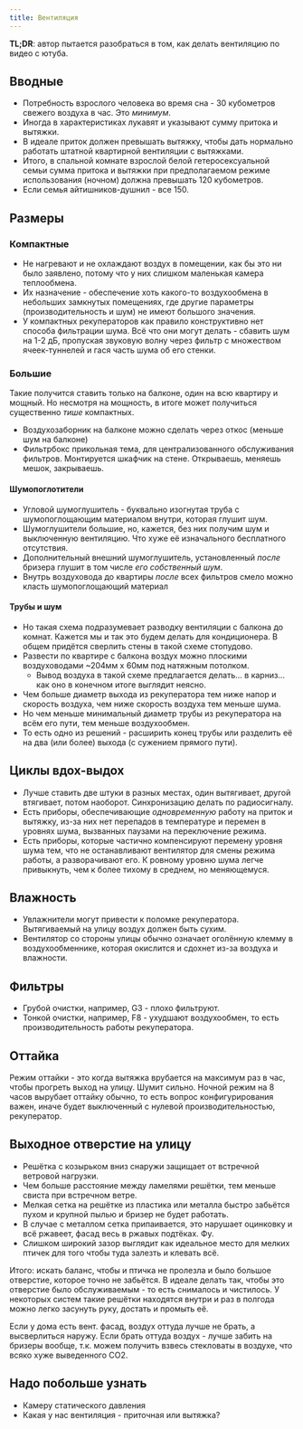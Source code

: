 ```yaml
---
title: Вентиляция
---
```


**TL;DR**: автор пытается разобраться в том, как делать вентиляцию по видео с ютуба.

## Вводные

- Потребность взрослого человека во время сна - 30 кубометров свежего воздуха в час. Это _минимум_.
- Иногда в характеристиках лукавят и указывают сумму притока и вытяжки.
- В идеале приток должен превышать вытяжку, чтобы дать нормально работать штатной квартирной вентиляции с вытяжками.
- Итого, в спальной комнате взрослой белой гетеросексуальной семьи сумма притока и вытяжки при предполагаемом режиме использования (ночном) должна превышать 120 кубометров.
- Если семья айтишников-душнил - все 150.

## Размеры

### Компактные

- Не нагревают и не охлаждают воздух в помещении, как бы это ни было заявлено, потому что у них слишком маленькая камера теплообмена.
- Их назначение - обеспечение хоть какого-то воздухообмена в небольших замкнутых помещениях, где другие параметры (производительность и шум) не имеют большого значения.
- У компактных рекуператоров как правило конструктивно нет способа фильтрации шума. Всё что они могут делать - сбавить шум на 1-2 дБ, пропуская звуковую волну через фильтр с множеством ячеек-туннелей и гася часть шума об его стенки. 

### Большие

Такие получится ставить только на балконе, один на всю квартиру и мощный. Но несмотря на мощность, в итоге может получиться существенно _тише_ компактных.

- Воздухозаборник на балконе можно сделать через откос (меньше шум на балконе)
- Фильтрбокс прикольная тема, для централизованного обслуживания фильтров. Монтируется шкафчик на стене. Открываешь, меняешь мешок, закрываешь.

#### Шумопоглотители

- Угловой шумоглушитель - буквально изогнутая труба с шумопоглощающим материалом внутри, которая глушит шум.
- Шумоглушители большие, но, кажется, без них получим шум и выключенную вентиляцию. Что хуже её изначального бесплатного отсутствия.
- Дополнительный внешний шумоглушитель, установленный _после_ бризера глушит в том числе _его собственный шум_.
- Внутрь воздуховода до квартиры _после_ всех фильтров смело можно класть шумопоглощающий материал

#### Трубы и шум

- Но такая схема подразумевает разводку вентиляции с балкона до комнат. Кажется мы и так это будем делать для кондиционера. В общем придётся сверлить стены в такой схеме стопудово.
- Развести по квартире с балкона воздух можно плоскими воздуховодами ~204мм х 60мм под натяжным потолком.
  - Вывод воздуха в такой схеме предлагается делать... в карниз... как оно в конечном итоге выглядит неясно.
- Чем больше диаметр выхода из рекуператора тем ниже напор и скорость воздуха, чем ниже скорость воздуха тем меньше шума.
- Но чем меньше минимальный диаметр трубы из рекуператора на всём его пути, тем меньше воздухообмен.
- То есть одно из решений - расширить конец трубы или разделить её на два (или более) выхода (с сужением прямого пути).

## Циклы вдох-выдох

- Лучше ставить две штуки в разных местах, один вытягивает, другой втягивает, потом наоборот. Синхронизацию делать по радиосигналу.
- Есть приборы, обеспечивающие _одновременную_ работу на приток и вытяжку, из-за них нет перепадов в температуре и перемен в уровнях шума, вызванных паузами на переключение режима.
- Есть приборы, которые частично компенсируют перемену уровня шума тем, что не останавливают вентилятор для смены режима работы, а разворачивают его. К ровному уровню шума легче привыкнуть, чем к более тихому в среднем, но меняющемуся.

## Влажность

- Увлажнители могут привести к поломке рекуператора. Вытягиваемый на улицу воздух должен быть сухим.
- Вентилятор со стороны улицы обычно означает оголённую клемму в воздухообменнике, которая окислится и сдохнет из-за воздуха и влажности.

## Фильтры

- Грубой очистки, например, G3 - плохо фильтруют.
- Тонкой очистки, например, F8 - ухудшают воздухообмен, то есть производительность работы рекуператора.

## Оттайка

Режим оттайки - это когда вытяжка врубается на максимум раз в час, чтобы прогреть выход на улицу. Шумит сильно. Ночной режим на 8 часов вырубает оттайку обычно, то есть вопрос конфигурирования важен, иначе будет выключенный с нулевой производительностью, рекуператор.

## Выходное отверстие на улицу

- Решётка с козырьком вниз снаружи защищает от встречной ветровой нагрузки.
- Чем больше расстояние между ламелями решётки, тем меньше свиста при встречном ветре.
- Мелкая сетка на решётке из пластика или металла быстро забьётся пухом и крупной пылью и бризер не будет работать.
- В случае с металлом сетка припаивается, это нарушает оцинковку и всё ржавеет, фасад весь в ржавых подтёках. Фу.
- Слишком широкий зазор выглядит как идеальное место для мелких птичек для того чтобы туда залезть и клевать всё.

Итого: искать баланс, чтобы и птичка не пролезла и было большое отверстие, которое точно не забьётся. В идеале делать так, чтобы это отверстие было обслуживаемым - то есть снималось и чистилось. У некоторых систем такие решётки находятся внутри и раз в полгода можно легко засунуть руку, достать и промыть её. 

Если у дома есть вент. фасад, воздух оттуда лучше не брать, а высверлиться наружу. Если брать оттуда воздух - лучше забить на бризеры вообще, т.к. можем получить взвесь стекловаты в воздухе, что всяко хуже выведенного CO2.

## Надо побольше узнать

- Камеру статического давления
- Какая у нас вентиляция - приточная или вытяжка?
